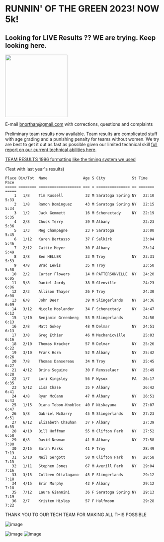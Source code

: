 # RUNNIN' OF THE GREEN 2023! NOW 5k!

## Looking for LIVE Results ??  WE are trying.  Keep looking here.  
<img src="https://user-images.githubusercontent.com/4366342/225788150-0e50f837-88b2-47c9-8c37-59d693b4150c.png" width="200">

E-mail bnorthan@gmail.com with corrections, questions and complaints

Preliminary team results now available.  Team results are complicated stuff with age grading and a punishing penalty for teams without women.  We try are best to get it out as fast as possible given our limited technical skill [full report on our current technical abilities here](technical.md).  

[TEAM RESULTS 1996 formatting like the timing system we used](notebooks/teams2023.html)

(Test with last year's results)
```
Place Div/Tot  Name                Age S City            St Time    Pace  
===== ======== =================== === = =============== == ======= ===== 
    1   1/8    Tim Russell          32 M Saratoga Spring NY   22:10  5:33 
    2   1/8    Ramon Dominguez      43 M Saratoga Spring NY   22:15  5:34 
    3   1/2    Jack Gemmett         16 M Schenectady     NY   22:19  5:35 
    4   2/8    Chuck Terry          39 M Albany               22:23  5:36 
    5   1/3    Meg Champagne        23 F Saratoga             23:00  5:45 
    6   1/12   Karen Bertasso       37 F Selkirk              23:04  5:46 
    7   2/12   Caitie Meyer         30 F Albany               23:14  5:49 
    8   3/8    Ben HELLER           33 M Troy            NY   23:31  5:53 
    9   4/8    Brad Lewis           35 M Troy                 23:50  5:58 
   10   2/2    Carter Flowers       14 M PATTERSONVILLE  NY   24:20  6:05 
   11   5/8    Daniel Jordy         38 M Glenville            24:23  6:06 
   12   2/3    Allison Thayer       26 F Troy                 24:30  6:08 
   13   6/8    John Deer            39 M Slingerlands    NY   24:36  6:09 
   14   3/12   Nicole Moslander     34 F Schenectady     NY   24:47  6:12 
   15   1/10   Benjamin Greenberg   53 M Slingerlands         24:50  6:13 
   16   2/8    Matt Gokey           48 M Delmar          NY   24:51  6:13 
   17   3/8    Greg Ethier          46 M Mechanicville        25:03  6:16 
   18   2/10   Thomas Kracker       57 M Delmar          NY   25:26  6:22 
   19   3/10   Frank Horn           52 M Albany          NY   25:42  6:26 
   20   7/8    Thomas Dansereau     34 M Troy            NY   25:45  6:27 
   21   4/12   Brina Seguine        30 F Rensselaer      NY   25:49  6:28 
   22   1/7    Lori Kingsley        56 F Wysox           PA   26:17  6:35 
   23   5/12   Lisa Chase           35 F Albany               26:42  6:41 
   24   4/8    Ryan McCann          47 M Albany          NY   26:51  6:43 
   25   1/15   Diana Tobon-Knobloc  40 F Niskayuna       NY   27:07  6:47 
   26   5/8    Gabriel McGarry      45 M Slingerlands    NY   27:23  6:51 
   27   6/12   Elizabeth Chauhan    37 F Albany               27:39  6:55 
   28   4/10   Bill Hoffman         55 M Clifton Park    NY   27:52  6:58 
   29   6/8    David Newman         41 M Albany          NY   27:58  7:00 
   30   2/15   Sarah Parks          41 F Troy                 28:49  7:13 
   31   5/10   Neil Sergott         50 M Clifton Park    NY   28:58  7:15 
   32   1/11   Stephen Jones        67 M Averill Park    NY   29:04  7:16 
   33   3/15   Colleen Ottalagano-  45 F Slingerlands         29:12  7:18 
   34   4/15   Erin Murphy          42 F Albany               29:12  7:18 
   35   7/12   Laura Giannini       36 F Saratoga Spring NY   29:13  7:19 
   36   2/7    Kristen Hislop       57 F Halfmoon             29:28  7:22 

```

THANK YOU TO OUR TECH TEAM FOR MAKING ALL THIS POSSIBLE

![image](https://user-images.githubusercontent.com/4366342/225789024-ee3958ec-65e0-439c-89ec-48c24594b5ad.png)


![image](https://user-images.githubusercontent.com/4366342/225787289-812b64d3-66ff-4dc2-8306-0c54b603f68d.png)  ![image](https://user-images.githubusercontent.com/4366342/225787632-ad063e5b-110f-4534-b181-75db3924d4d7.png)

